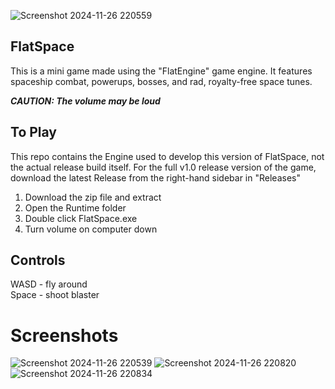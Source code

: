 ![Screenshot 2024-11-26 220559](https://github.com/user-attachments/assets/e2de6e55-8e8b-46ef-95fe-51ff5473b3d3)

## FlatSpace

This is a mini game made using the "FlatEngine" game engine.  It features spaceship combat, powerups, bosses, and rad, royalty-free space tunes.

***CAUTION: The volume may be loud***

## To Play ##

This repo contains the Engine used to develop this version of FlatSpace, not the actual release build itself.  For the full v1.0 release version of the game, download the latest Release from the right-hand sidebar in "Releases"

1. Download the zip file and extract
2. Open the Runtime folder
3. Double click FlatSpace.exe
4. Turn volume on computer down

## Controls ##

WASD - fly around
<br>
Space - shoot blaster

# Screenshots #

![Screenshot 2024-11-26 220539](https://github.com/user-attachments/assets/10532ff3-7d32-4432-b38a-02421636d5b5)
![Screenshot 2024-11-26 220820](https://github.com/user-attachments/assets/b01c0811-41e1-44f1-abf3-33c8938d2b24)
![Screenshot 2024-11-26 220834](https://github.com/user-attachments/assets/4809c8db-88ff-490d-a951-fe0cb05e3478)
